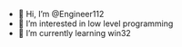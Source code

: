 - 👋 Hi, I’m @Engineer112
- 👀 I’m interested in low level programming 
- 🌱 I’m currently learning win32

<!---
Engineer112/Engineer112 is a ✨ special ✨ repository because its `README.md` (this file) appears on your GitHub profile.
You can click the Preview link to take a look at your changes.
--->
